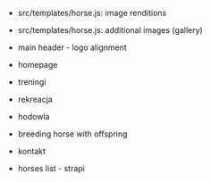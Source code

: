 - src/templates/horse.js: image renditions
- src/templates/horse.js: additional images (gallery)
- main header - logo alignment

- homepage
- treningi
- rekreacja
- hodowla
- breeding horse with offspring
- kontakt
- horses list - strapi
